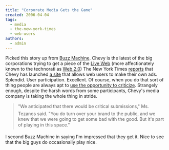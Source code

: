 ```yaml
---
title: "Corporate Media Gets the Game"
created: 2006-04-04
tags: 
  - media
  - the-new-york-times
  - web-users
authors: 
  - admin
---
```


Picked this story up from [Buzz Machine](http://www.buzzmachine.com/index.php/2006/04/04/the-price-of-converstion-is-worth-it/). Chevy is the latest of the big corporations trying to get a piece of the [Live Web](http://www.msnbc.msn.com/id/12015774/site/newsweek/) (more affectionately known to the technorati as [Web 2.0](http://www.oreillynet.com/pub/a/oreilly/tim/news/2005/09/30/what-is-web-20.html)) The New York Times [reports](http://www.nytimes.com/2006/04/04/business/media/04adco.html?_r=1&oref=slogin) that Chevy has launched [a site](http://chevyapprentice.com/) that allows web users to make their own ads. Splendid. User participation. Excellent. Of course, when you do that sort of thing people are always apt to [use the opportunity to criticize](http://youtube.com/watch?v=XA6dLFrAFlI&search=chevy%20tahoe). Strangely enough, despite the harsh words from some participants, Chevy's media company is taking the whole thing in stride.

> "We anticipated that there would be critical submissions," Ms. Tezanos said. "You do turn over your brand to the public, and we knew that we were going to get some bad with the good. But it's part of playing in this space."

I second Buzz Machine in saying I'm impressed that they get it. Nice to see that the big guys do occasionally play nice.
